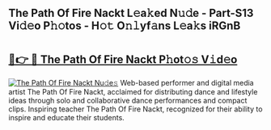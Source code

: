 ## The Path Of Fire Nackt L𝚎a𝚔ed N𝚞𝚍e - Part-S13 Vi𝚍𝚎o P𝚑𝚘tos - H𝚘𝚝 O𝚗𝚕yf𝚊ns L𝚎a𝚔s iRGnB

# <h2><a href="http://kf1hek.oniu.top/?m=The+Path+Of+Fire+Nackt">🔗👉 🔴 The Path Of Fire Nackt P𝚑ot𝚘𝚜 V𝚒d𝚎o</a></h2>

[![The Path Of Fire Nackt Nu𝚍e𝚜](https://i.imgur.com/0qMVB7G.gif)](http://kf1hek.oniu.top/?m=The+Path+Of+Fire+Nackt)
Web-based performer and digital media artist The Path Of Fire Nackt, acclaimed for distributing dance and lifestyle ideas through solo and collaborative dance performances and compact clips. Inspiring teacher The Path Of Fire Nackt, recognized for their ability to inspire and educate their students.  
